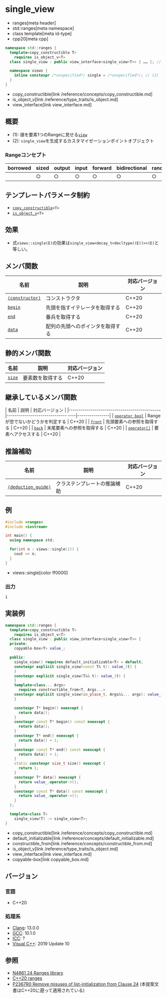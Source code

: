 # single_view
* ranges[meta header]
* std::ranges[meta namespace]
* class template[meta id-type]
* cpp20[meta cpp]

```cpp
namespace std::ranges {
  template<copy_constructible T>
    requires is_object_v<T>
  class single_view : public view_interface<single_view<T>> { …… }; // (1)

  namespace views {
    inline constexpr /*unspecified*/ single = /*unspecified*/; // (2)
  }
}
```
* copy_constructible[link /reference/concepts/copy_constructible.md]
* is_object_v[link /reference/type_traits/is_object.md]
* view_interface[link view_interface.md]

## 概要
- (1): 値を要素1つのRangeに見せる[`view`](view.md)
- (2): `single_view`を生成するカスタマイゼーションポイントオブジェクト

### Rangeコンセプト

| borrowed | sized | output | input | forward | bidirectional | random_access | contiguous | common | viewable | view |
|----------|-------|--------|-------|---------|---------------|---------------|------------|--------|----------|------|
|          | ○    | ○     | ○    | ○      | ○            | ○            | ○         | ○     | ○       | ○   |

## テンプレートパラメータ制約
- [`copy_constructible`](/reference/concepts/copy_constructible.md)`<T>`
- [`is_object_v`](/reference/type_traits/is_object.md)`<T>`

## 効果
- 式`views::single(E)`の効果は`single_view<decay_t<decltype((E))>>(E)`と等しい。

## メンバ関数

| 名前                                             | 説明                             | 対応バージョン |
|--------------------------------------------------|----------------------------------|----------------|
| [`(constructor)`](single_view/op_constructor.md.nolink)  | コンストラクタ                   | C++20          |
| [`begin`](single_view/begin.md.nolink)                   | 先頭を指すイテレータを取得する   | C++20          |
| [`end`](single_view/end.md.nolink)                       | 番兵を取得する                   | C++20          |
| [`data`](single_view/data.md.nolink)                     | 配列の先頭へのポインタを取得する | C++20          |

## 静的メンバ関数

| 名前                                             | 説明                             | 対応バージョン |
|--------------------------------------------------|----------------------------------|----------------|
| [`size`](single_view/size.md.nolink)                     | 要素数を取得する                 | C++20          |

## 継承しているメンバ関数

| 名前                                         | 説明                              | 対応バージョン |
|----------------------------------------------|------------------------------ ----|----------------|
| [`operator bool`](view_interface/op_bool.md) | Rangeが空でないかどうかを判定する | C++20          |
| [`front`](view_interface/front.md)           | 先頭要素への参照を取得する        | C++20          |
| [`back`](view_interface/back.md)             | 末尾要素への参照を取得する        | C++20          |
| [`operator[]`](view_interface/op_at.md)      | 要素へアクセスする                | C++20          |

## 推論補助

| 名前                                                  | 説明                         | 対応バージョン |
|-------------------------------------------------------|------------------------------|----------------|
| [`(deduction_guide)`](single_view/op_deduction_guide.md.nolink) | クラステンプレートの推論補助 | C++20          |

## 例
```cpp example
#include <ranges>
#include <iostream>

int main() {
  using namespace std;

  for(int n : views::single(1)) {
    cout << n;
  }
}
```
* views::single[color ff0000]

### 出力
```
1
```

## 実装例
```cpp
namespace std::ranges {
  template<copy_constructible T>
    requires is_object_v<T>
  class single_view : public view_interface<single_view<T>> {
  private:
    copyable-box<T> value_;

  public:
    single_view() requires default_initializable<T> = default;
    constexpr explicit single_view(const T& t): value_(t) {
    }
    constexpr explicit single_view(T&& t): value_(t) {
    }
    template<class... Args>
      requires constructible_from<T, Args...>
    constexpr explicit single_view(in_place_t, Args&&... args): value_{in_place, forward<Args>(args)...} {
    }

    constexpr T* begin() noexcept {
      return data();
    }
    constexpr const T* begin() const noexcept {
      return data();
    }
    constexpr T* end() noexcept {
      return data() + 1;
    }
    constexpr const T* end() const noexcept {
      return data() + 1;
    }
    static constexpr size_t size() noexcept {
      return 1;
    }
    constexpr T* data() noexcept {
      return value_.operator->();
    }
    constexpr const T* data() const noexcept {
      return value_.operator->();
    }
  };

  template<class T>
    single_view(T) -> single_view<T>;
}
```
* copy_constructible[link /reference/concepts/copy_constructible.md]
* default_initializable[link /reference/concepts/default_initializable.md]
* constructible_from[link /reference/concepts/constructible_from.md]
* is_object_v[link /reference/type_traits/is_object.md]
* view_interface[link view_interface.md]
* copyable-box[link copyable_box.md]

## バージョン
### 言語
- C++20

### 処理系
- [Clang](/implementation.md#clang): 13.0.0
- [GCC](/implementation.md#gcc): 10.1.0
- [ICC](/implementation.md#icc): ?
- [Visual C++](/implementation.md#visual_cpp): 2019 Update 10

## 参照
- [N4861 24 Ranges library](https://timsong-cpp.github.io/cppwp/n4861/ranges)
- [C++20 ranges](https://techbookfest.org/product/5134506308665344)
- [P2367R0 Remove misuses of list-initialization from Clause 24](https://www.open-std.org/jtc1/sc22/wg21/docs/papers/2021/p2367r0.html) (本提案文書はC++20に遡って適用されている)
